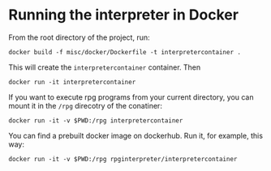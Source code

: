 # Running the interpreter in Docker

From the root directory of the project, run:

```
docker build -f misc/docker/Dockerfile -t interpretercontainer .
```

This will create the `interpretercontainer` container. Then

```
docker run -it interpretercontainer
```

If you want to execute rpg programs from your current directory, you can mount it in the `/rpg` direcotry of the conatiner:

```
docker run -it -v $PWD:/rpg interpretercontainer
```

You can find a prebuilt docker image on dockerhub. Run it, for example, this way:

```
docker run -it -v $PWD:/rpg rpginterpreter/interpretercontainer
```
